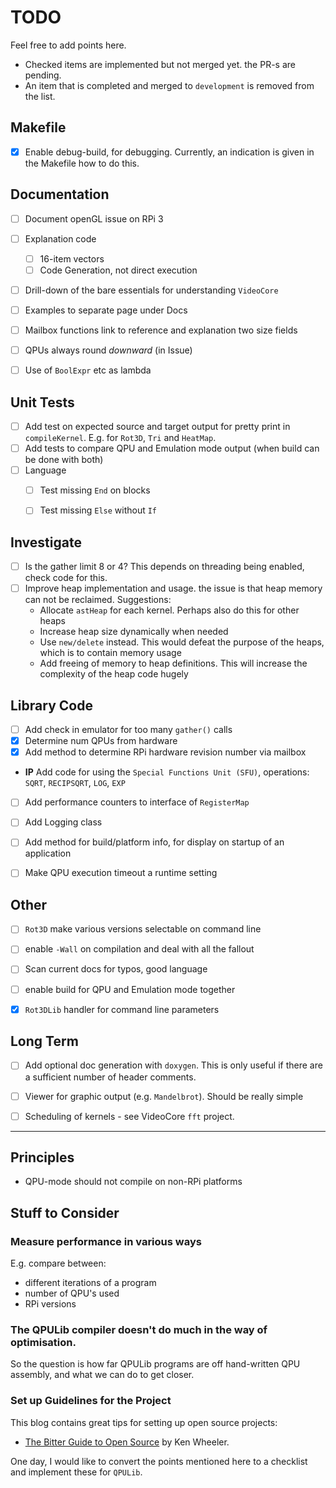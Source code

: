 
# TODO

Feel free to add points here.

- Checked items are implemented but not merged yet. the PR-s are pending.
- An item that is completed and merged to `development` is removed from the list.


## Makefile

- [X] Enable debug-build, for debugging. Currently, an indication is given in the Makefile how to do this.


## Documentation

- [ ] Document openGL issue on RPi 3
- [ ] Explanation code
  - [ ] 16-item vectors
  - [ ] Code Generation, not direct execution
- [ ] Drill-down of the bare essentials for understanding `VideoCore`
- [ ] Examples to separate page under Docs
- [ ] Mailbox functions link to reference and explanation two size fields
- [ ] QPUs always round *downward* (in Issue)
- [ ] Use of `BoolExpr` etc as lambda


## Unit Tests

- [ ] Add test on expected source and target output for pretty print in `compileKernel`. E.g. for `Rot3D`, `Tri` and `HeatMap`.
- [ ] Add tests to compare QPU and Emulation mode output (when build can be done with both)
- [ ] Language
  - [ ] Test missing `End` on blocks
  - [ ] Test missing `Else` without `If`


## Investigate

- [ ] Is the gather limit 8 or 4? This depends on threading being enabled, check code for this.
- [ ] Improve heap implementation and usage. the issue is that heap memory can not be reclaimed. Suggestions:
  - Allocate `astHeap` for each kernel. Perhaps also do this for other heaps
  - Increase heap size dynamically when needed
  - Use `new/delete` instead. This would defeat the purpose of the heaps, which is to contain memory usage
  - Add freeing of memory to heap definitions. This will increase the complexity of the heap code hugely


## Library Code

- [ ] Add check in emulator for too many `gather()` calls
- [x] Determine num QPUs from hardware
- [x] Add method to determine RPi hardware revision number via mailbox
- **IP** Add code for using the `Special Functions Unit (SFU)`, operations: `SQRT`, `RECIPSQRT`, `LOG`, `EXP`
- [ ] Add performance counters to interface of `RegisterMap`
- [ ] Add Logging class
- [ ] Add method for build/platform info, for display on startup of an application
- [ ] Make QPU execution timeout a runtime setting


## Other

- [ ] `Rot3D` make various versions selectable on command line
- [ ] enable `-Wall` on compilation and deal with all the fallout
- [ ] Scan current docs for typos, good language
- [ ] enable build for QPU and Emulation mode together
- [x] `Rot3DLib` handler for command line parameters


## Long Term

- [ ] Add optional doc generation with `doxygen`. This is only useful if there are a sufficient number of header comments.
- [ ] Viewer for graphic output (e.g. `Mandelbrot`). Should be really simple
- [ ] Scheduling of kernels - see VideoCore `fft` project.


-----

## Principles

- QPU-mode should not compile on non-RPi platforms


## Stuff to Consider

### Measure performance in various ways

E.g. compare between:

  - different iterations of a program
  - number of QPU's used
  - RPi versions
  
  
### The QPULib compiler doesn't do much in the way of optimisation.

So the question is how far QPULib programs are off hand-written QPU assembly, and what we can do to get closer.


### Set up Guidelines for the Project

This blog contains great tips for setting up open source projects: 

- [The Bitter Guide to Open Source](https://medium.com/@ken_wheeler/a-bitter-guide-to-open-source-a8e3b6a3c1c4) by Ken Wheeler.

One day, I would like to convert the points mentioned here to a checklist and implement these for `QPULib`.
